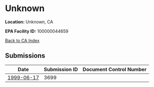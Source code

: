 # Unknown

**Location:** Unknown, CA

**EPA Facility ID:** 100000044659

[Back to CA Index](../../index.md)

## Submissions

| Date | Submission ID | Document Control Number |
|------|--------------|-------------------------|
| [1999-06-17](submissions/3699.md) | 3699 |  |
